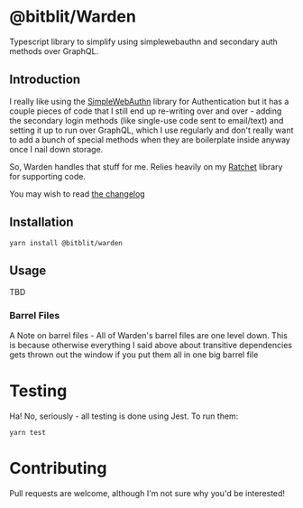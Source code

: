 # @bitblit/Warden

Typescript library to simplify using simplewebauthn and secondary auth methods over GraphQL.

## Introduction

I really like using the [SimpleWebAuthn](https://simplewebauthn.dev/) library for Authentication but it has a couple
pieces of code that I still end up re-writing over and over - adding the secondary login methods (like single-use
code sent to email/text) and setting it up to run over GraphQL, which I use regularly and don't really want to 
add a bunch of special methods when they are boilerplate inside anyway once I nail down storage.

So, Warden handles that stuff for me.  Relies heavily on my [Ratchet](https://github.com/bitblit/Ratchet) library
for supporting code.

You may wish to read [the changelog](CHANGELOG.md)

## Installation

`yarn install @bitblit/warden`

## Usage

TBD

### Barrel Files
A Note on barrel files - All of Warden's barrel files are one level down. This is because otherwise everything
I said above about transitive dependencies gets thrown out the window if you put them all in one big barrel file

# Testing

Ha! No, seriously - all testing is done using Jest.  To run them:

`yarn test`

# Contributing

Pull requests are welcome, although I'm not sure why you'd be interested!

